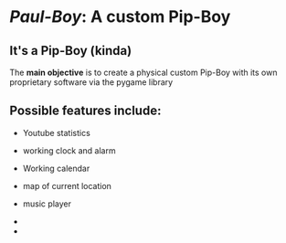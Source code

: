 # _**Paul-Boy**_: A custom Pip-Boy 
## It's a Pip-Boy (kinda)

The **main objective** is to create a physical custom Pip-Boy with its
own proprietary software via the pygame library

## Possible features include:
- Youtube statistics
- working clock and alarm
- Working calendar
- map of current location
- music player
- 

- 